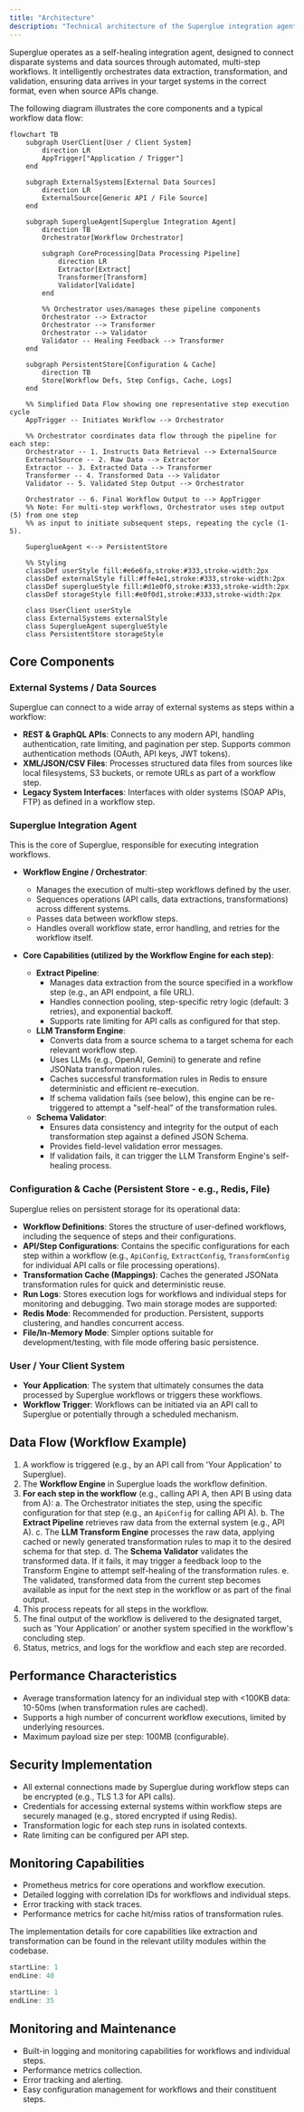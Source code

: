 ```yaml
---
title: "Architecture"
description: "Technical architecture of the Superglue integration agent and its data flow"
---
```


Superglue operates as a self-healing integration agent, designed to connect disparate systems and data sources through automated, multi-step workflows. It intelligently orchestrates data extraction, transformation, and validation, ensuring data arrives in your target systems in the correct format, even when source APIs change.

The following diagram illustrates the core components and a typical workflow data flow:

```mermaid
flowchart TB
    subgraph UserClient[User / Client System]
        direction LR
        AppTrigger["Application / Trigger"]
    end

    subgraph ExternalSystems[External Data Sources]
        direction LR
        ExternalSource[Generic API / File Source]
    end

    subgraph SuperglueAgent[Superglue Integration Agent]
        direction TB
        Orchestrator[Workflow Orchestrator]
        
        subgraph CoreProcessing[Data Processing Pipeline]
            direction LR
            Extractor[Extract]
            Transformer[Transform]
            Validator[Validate]
        end
        
        %% Orchestrator uses/manages these pipeline components
        Orchestrator --> Extractor
        Orchestrator --> Transformer
        Orchestrator --> Validator
        Validator -- Healing Feedback --> Transformer
    end

    subgraph PersistentStore[Configuration & Cache]
        direction TB
        Store[Workflow Defs, Step Configs, Cache, Logs]
    end

    %% Simplified Data Flow showing one representative step execution cycle
    AppTrigger -- Initiates Workflow --> Orchestrator
    
    %% Orchestrator coordinates data flow through the pipeline for each step:
    Orchestrator -- 1. Instructs Data Retrieval --> ExternalSource
    ExternalSource -- 2. Raw Data --> Extractor
    Extractor -- 3. Extracted Data --> Transformer
    Transformer -- 4. Transformed Data --> Validator
    Validator -- 5. Validated Step Output --> Orchestrator
    
    Orchestrator -- 6. Final Workflow Output to --> AppTrigger
    %% Note: For multi-step workflows, Orchestrator uses step output (5) from one step
    %% as input to initiate subsequent steps, repeating the cycle (1-5).

    SuperglueAgent <--> PersistentStore

    %% Styling
    classDef userStyle fill:#e6e6fa,stroke:#333,stroke-width:2px
    classDef externalStyle fill:#ffe4e1,stroke:#333,stroke-width:2px
    classDef superglueStyle fill:#d1e0f0,stroke:#333,stroke-width:2px
    classDef storageStyle fill:#e0f0d1,stroke:#333,stroke-width:2px

    class UserClient userStyle
    class ExternalSystems externalStyle
    class SuperglueAgent superglueStyle
    class PersistentStore storageStyle
```

## Core Components

### External Systems / Data Sources
Superglue can connect to a wide array of external systems as steps within a workflow:
- **REST & GraphQL APIs**: Connects to any modern API, handling authentication, rate limiting, and pagination per step. Supports common authentication methods (OAuth, API keys, JWT tokens).
- **XML/JSON/CSV Files**: Processes structured data files from sources like local filesystems, S3 buckets, or remote URLs as part of a workflow step.
- **Legacy System Interfaces**: Interfaces with older systems (SOAP APIs, FTP) as defined in a workflow step.

### Superglue Integration Agent
This is the core of Superglue, responsible for executing integration workflows.

- **Workflow Engine / Orchestrator**:
  - Manages the execution of multi-step workflows defined by the user.
  - Sequences operations (API calls, data extractions, transformations) across different systems.
  - Passes data between workflow steps.
  - Handles overall workflow state, error handling, and retries for the workflow itself.

- **Core Capabilities (utilized by the Workflow Engine for each step)**:
  - **Extract Pipeline**:
    - Manages data extraction from the source specified in a workflow step (e.g., an API endpoint, a file URL).
    - Handles connection pooling, step-specific retry logic (default: 3 retries), and exponential backoff.
    - Supports rate limiting for API calls as configured for that step.
  - **LLM Transform Engine**:
    - Converts data from a source schema to a target schema for each relevant workflow step.
    - Uses LLMs (e.g., OpenAI, Gemini) to generate and refine JSONata transformation rules.
    - Caches successful transformation rules in Redis to ensure deterministic and efficient re-execution.
    - If schema validation fails (see below), this engine can be re-triggered to attempt a "self-heal" of the transformation rules.
  - **Schema Validator**:
    - Ensures data consistency and integrity for the output of each transformation step against a defined JSON Schema.
    - Provides field-level validation error messages.
    - If validation fails, it can trigger the LLM Transform Engine's self-healing process.

### Configuration & Cache (Persistent Store - e.g., Redis, File)
Superglue relies on persistent storage for its operational data:
- **Workflow Definitions**: Stores the structure of user-defined workflows, including the sequence of steps and their configurations.
- **API/Step Configurations**: Contains the specific configurations for each step within a workflow (e.g., `ApiConfig`, `ExtractConfig`, `TransformConfig` for individual API calls or file processing operations).
- **Transformation Cache (Mappings)**: Caches the generated JSONata transformation rules for quick and deterministic reuse.
- **Run Logs**: Stores execution logs for workflows and individual steps for monitoring and debugging.
Two main storage modes are supported:
- **Redis Mode**: Recommended for production. Persistent, supports clustering, and handles concurrent access.
- **File/In-Memory Mode**: Simpler options suitable for development/testing, with file mode offering basic persistence.

### User / Your Client System
- **Your Application**: The system that ultimately consumes the data processed by Superglue workflows or triggers these workflows.
- **Workflow Trigger**: Workflows can be initiated via an API call to Superglue or potentially through a scheduled mechanism.

## Data Flow (Workflow Example)

1.  A workflow is triggered (e.g., by an API call from 'Your Application' to Superglue).
2.  The **Workflow Engine** in Superglue loads the workflow definition.
3.  **For each step in the workflow** (e.g., calling API A, then API B using data from A):
    a.  The Orchestrator initiates the step, using the specific configuration for that step (e.g., an `ApiConfig` for calling API A).
    b.  The **Extract Pipeline** retrieves raw data from the external system (e.g., API A).
    c.  The **LLM Transform Engine** processes the raw data, applying cached or newly generated transformation rules to map it to the desired schema for that step.
    d.  The **Schema Validator** validates the transformed data. If it fails, it may trigger a feedback loop to the Transform Engine to attempt self-healing of the transformation rules.
    e.  The validated, transformed data from the current step becomes available as input for the next step in the workflow or as part of the final output.
4.  This process repeats for all steps in the workflow.
5.  The final output of the workflow is delivered to the designated target, such as 'Your Application' or another system specified in the workflow's concluding step.
6.  Status, metrics, and logs for the workflow and each step are recorded.

## Performance Characteristics
- Average transformation latency for an individual step with <100KB data: 10-50ms (when transformation rules are cached).
- Supports a high number of concurrent workflow executions, limited by underlying resources.
- Maximum payload size per step: 100MB (configurable).

## Security Implementation
- All external connections made by Superglue during workflow steps can be encrypted (e.g., TLS 1.3 for API calls).
- Credentials for accessing external systems within workflow steps are securely managed (e.g., stored encrypted if using Redis).
- Transformation logic for each step runs in isolated contexts.
- Rate limiting can be configured per API step.

## Monitoring Capabilities
- Prometheus metrics for core operations and workflow execution.
- Detailed logging with correlation IDs for workflows and individual steps.
- Error tracking with stack traces.
- Performance metrics for cache hit/miss ratios of transformation rules.

The implementation details for core capabilities like extraction and transformation can be found in the relevant utility modules within the codebase.

```typescript:packages/core/utils/extract.ts
startLine: 1
endLine: 40
```

```typescript:packages/core/utils/transform.ts
startLine: 1
endLine: 35
```

## Monitoring and Maintenance
- Built-in logging and monitoring capabilities for workflows and individual steps.
- Performance metrics collection.
- Error tracking and alerting.
- Easy configuration management for workflows and their constituent steps. 